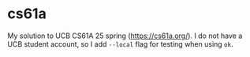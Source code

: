 # cs61a
My solution to UCB CS61A 25 spring (https://cs61a.org/). I do not have a UCB student account, so I add `--local` flag for testing when using `ok`.
